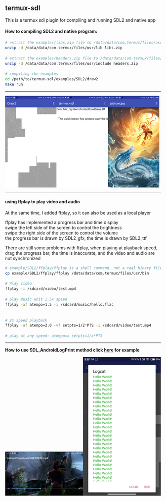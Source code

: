 ## termux-sdl

This is a termux sdl plugin for compiling and running SDL2 and native app

#### How to compiling SDL2 and native program:

```bash
# extract the examples/libs.zip file to /data/data/com.termux/files/usr/lib
unzip -d /data/data/com.termux/files/usr/lib libs.zip

# extract the examples/headers.zip file to /data/data/com.termux/files/usr/include
unzip -d /data/data/com.termux/files/usr/include headers.zip

# compiling the examples
cd /path/to/termux-sdl/examples/SDL2/draw2
make run
```
----

<div align="left">
    <img src="./screenshot/example1.jpg" width="33%" /><img src="./screenshot/example2.jpg" width="33%" /><img src="./screenshot/example3.jpg" width="33%" />
</div>

----

#### using ffplay to play video and audio

At the same time, I added ffplay, so it can also be used as a local player</br>

ffplay has implemented a progress bar and time display</br>
swipe the left side of the screen to control the brightness</br> 
swipe the right side of the screen to control the volume</br>
the progress bar is drawn by SDL2_gfx, the time is drawn by SDL2_ttf

There are still some problems with ffplay, 
when playing at playback speed, drag the progress bar, the time is inaccurate, and the video and audio are not synchronized

```bash
# example/SDL2/ffplay/ffplay is a shell command, not a real binary file
cp example/SDL2/ffplay/ffplay /data/data/com.termux/files/usr/bin

# Play video
ffplay -i /sdcard/video/test.mp4

# play music whit 1.5x speed
ffplay -af atempo=1.5 -i /sdcard/music/hello.flac


# 2x speed playback
ffplay -af atempo=2.0 -vf setpts=1/2*PTS -i /sdcard/video/test.mp4

# play at any speed: atempo=x setpts=1/x*PTS
```

----

**How to use SDL_AndroidLogPrint method click [here](https://github.com/Lzhiyong/termux-sdl/blob/master/examples/test_log.c) for example**

<div align="left">
    <img src="./screenshot/ffplay.jpg" width="50%" /><img src="./screenshot/log.jpg" width="50%" />
</div>
